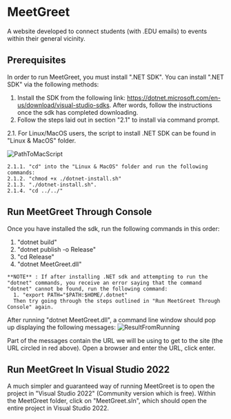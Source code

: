 # MeetGreet
A website developed to connect students (with .EDU emails) to events within their general vicinity.


## Prerequisites
In order to run MeetGreet, you must install ".NET SDK". You can install ".NET SDK" via the following methods:
1. Install the SDK from the following link: https://dotnet.microsoft.com/en-us/download/visual-studio-sdks. After words, follow the instructions once the sdk has completed downloading.
2. Follow the steps laid out in section "2.1" to install via command prompt.

  2.1. For Linux/MacOS users, the script to install .NET SDK can be found in "Linux & MacOS" folder.
  
  ![PathToMacScript](https://user-images.githubusercontent.com/75864631/228932990-61c6570a-dc63-41c2-8de2-d24392199139.PNG)
    
    2.1.1. "cd" into the "Linux & MacOS" folder and run the following commands:
    2.1.2. "chmod +x ./dotnet-install.sh"
    2.1.3. "./dotnet-install.sh".
    2.1.4. "cd ../../"

## Run MeetGreet Through Console
Once you have installed the sdk, run the following commands in this order: 
   1. "dotnet build"
   2. "dotnet publish -o Release"
   3. "cd Release"
   4. "dotnet MeetGreet.dll"
    
    **NOTE** : If after installing .NET sdk and attempting to run the "dotnet" commands, you receive an error saying that the command "dotnet" cannot be found, run the following command:
      1. "export PATH="$PATH:$HOME/.dotnet"
      Then try going through the steps outlined in "Run MeetGreet Through Console" again.
      
After running "dotnet MeetGreet.dll", a command line window should pop up displaying the following messages:
![ResultFromRunning](https://user-images.githubusercontent.com/75864631/228938385-768fc981-1500-4437-a990-1c1e98323aff.PNG)

Part of the messages contain the URL we will be using to get to the site (the URL circled in red above).
Open a browser and enter the URL, click enter.

## Run MeetGreet In Visual Studio 2022
A much simpler and guaranteed way of running MeetGreet is to open the project in "Visual Studio 2022" (Community version which is free). Within the MeetGreet folder, click on "MeetGreet.sIn", which should open the entire project in Visual Studio 2022.

